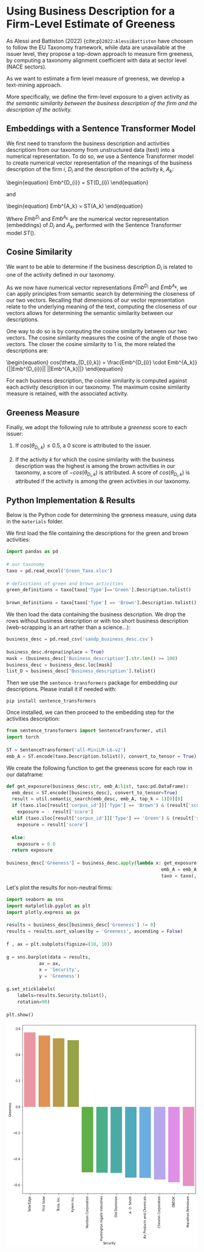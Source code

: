 
# Using Business Description for a Firm-Level Estimate of Greeness

As Alessi and Battiston (2022) {cite:p}`2022:AlessiBattiston` have choosen to follow the EU Taxonomy framework, while data are unavailable at the issuer level, they propose a top-down approach to measure firm greeness, by computing a taxonomy alignment coefficient with data at sector level (NACE sectors). 

As we want to estimate a firm level measure of greeness, we develop a text-mining approach.

More specifically, we define the firm-level exposure to a given activity as *the semantic similarity between the business description of the firm and the description of the activity.*

## Embeddings with a Sentence Transformer Model

We first need to transform the business description and activities descriptiom from our taxonomy from unstructured data (text) into a numerical representation. To do so, we use a Sentence Transformer model to create numerical vector representation of the meanings of the business description of the firm $i$, $D_{i}$ and the description of the activity $k$, $A_{k}$:

\begin{equation}
Emb^{D_{i}} = ST(D_{i})
\end{equation}

and 

\begin{equation}
Emb^{A_k} = ST(A_k)
\end{equation}

Where $Emb^{D_{i}}$ and $Emb^{A_k}$ are the numerical vector representation (embeddings) of $D_{i}$ and $A_{k}$, performed with the Sentence Transformer model $ST()$.

## Cosine Similarity

We want to be able to determine if the business description $D_{i}$ is related to one of the activity defined in our taxonomy.

As we now have numerical vector representations $Emb^{D_{i}}$ and $Emb^{A_k}$, we can apply principles from semantic search by determining the closeness of our two vectors. Recalling that dimensions of our vector representation relate to the underlying meaning of the text, computing the closeness of our vectors allows for determining the semantic similarity between our descriptions. 

One way to do so is by computing the cosine similarity between our two vectors. The cosine similarity measures the cosine of the angle of those two vectors. The closer the cosine similarity to 1 is, the more related the descriptions are:


\begin{equation}
cos(\theta_{D_{i},k}) = \frac{Emb^{D_{i}} \cdot Emb^{A_k}}{||Emb^{D_{i}}|| ||Emb^{A_k}||}
\end{equation}

For each business description, the cosine similarity is computed against each activity description in our taxonomy. The maximum cosine similarity measure is retained, with the associated activity.

## Greeness Measure

Finally, we adopt the following rule to attribute a *greeness* score to each issuer:

1. If $cos(\theta_{D_{i},k}) \leq 0.5$, a 0 score is attributed to the issuer.

2. If the activity $k$ for which the cosine similarity with the business description was the highest is among the brown activities in our taxonomy, a score of $-cos(\theta_{D_{i},k})$ is attributed. A score of $cos(\theta_{D_{i},k})$ is attributed if the activity is among the green activities in our taxonomy.

## Python Implementation & Results 

Below is the Python code for determining the greeness measure, using data in the `materials` folder.

We first load the file containing the descriptions for the green and brown activities:
```python
import pandas as pd

# our taxonomy
taxo = pd.read_excel('Green_Taxo.xlsx')

# definitions of green and brown activities
green_definitions = taxo[taxo['Type']=='Green'].Description.tolist()

brown_definitions = taxo[taxo['Type'] == 'Brown'].Description.tolist()
```

We then load the data containing the business description. We drop the rows without business description or with too short business description (web-scrapping is an art rather than a science...):

```python
business_desc = pd.read_csv('sandp_business_desc.csv')

business_desc.dropna(inplace = True)
mask = (business_desc['Business_description'].str.len() >= 100)
business_desc = business_desc.loc[mask]
list_D = business_desc['Business_description'].tolist()
```

Then we use the `sentence-transformers` package for embedding our descriptions. Please install it if needed with:

```
pip install sentence_transformers
```

Once installed, we can then proceed to the embedding step for the activities description:

```python
from sentence_transformers import SentenceTransformer, util
import torch

ST = SentenceTransformer('all-MiniLM-L6-v2')
emb_A = ST.encode(taxo.Description.tolist(), convert_to_tensor = True)
```

We create the following function to get the greeness score for each row in our dataframe:
```python
def get_exposure(business_desc:str, emb_A:list, taxo:pd.DataFrame):
  emb_desc = ST.encode([business_desc], convert_to_tensor=True)
  result = util.semantic_search(emb_desc, emb_A, top_k = 1)[0][0]
  if (taxo.iloc[result['corpus_id']]['Type'] == 'Brown') & (result['score'] > 0.5):
    exposure = - result['score']
  elif (taxo.iloc[result['corpus_id']]['Type'] == 'Green') & (result['score'] > 0.5):
    exposure = result['score']

  else:
    exposure = 0.0
  return exposure

business_desc['Greeness'] = business_desc.apply(lambda x: get_exposure(business_desc = x['Business_description'],
                                                         emb_A = emb_A,
                                                         taxo = taxo), axis = 1)
```

Let's plot the results for non-neutral firms:
```python
import seaborn as sns                   
import matplotlib.pyplot as plt     
import plotly.express as px  

results = business_desc[business_desc['Greeness'] != 0]
results = results.sort_values(by = 'Greeness', ascending = False)

f , ax = plt.subplots(figsize=(10, 10))

g = sns.barplot(data = results,
            ax = ax,
            x = 'Security',
            y = 'Greeness')

g.set_xticklabels(
    labels=results.Security.tolist(),
    rotation=90)

plt.show()
```

![Results](results_greeness.PNG)

